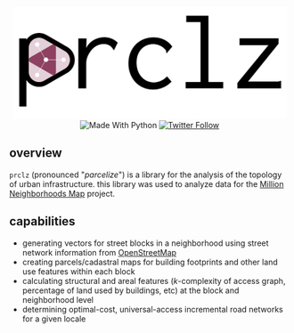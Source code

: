 <div align="center"> <img src="./docs/logo.svg" height="200"> </div>
<div align="center"> <img alt="Made With Python" src="https://img.shields.io/badge/made%20with-python-%233776AB.svg?style=for-the-badge&logo=python&logoColor=ffdf76"> <a href="https://twitter.com/miurbanchicago"><img alt="Twitter Follow" src="https://img.shields.io/twitter/follow/miurbanchicago?logo=twitter&style=for-the-badge"></a></div>


## overview
`prclz` (pronounced "_parcelize_") is a library for the analysis of the topology of urban infrastructure. this library was used to analyze data for the [Million Neighborhoods Map](millionneighborhoods.org) project.

## capabilities
- generating vectors for street blocks in a neighborhood using street network information from [OpenStreetMap](https://www.openstreetmap.org/)
- creating parcels/cadastral maps for building footprints and other land use features within each block 
- calculating structural and areal features (_k_-complexity of access graph, percentage of land used by buildings, etc) at the block and neighborhood level
- determining optimal-cost, universal-access incremental road networks for a given locale
